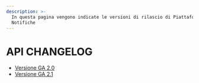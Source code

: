```yaml
---
description: >-
  In questa pagina vengono indicate le versioni di rilascio di Piattaforma
  Notifiche
---
```


# API CHANGELOG



* [Versione GA 2.0](api-versione-ga-2.0.md)
* [Versione GA 2.1](api-versione-ga-2.1.md)

